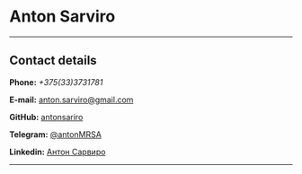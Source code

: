 # Anton Sarviro
***
## Contact details 
**Phone:** *+375(33)3731781*

**E-mail:** anton.sarviro@gmail.com

**GitHub:** [antonsariro](https://github.com/antonsariro)

**Telegram:** [@antonMRSA](https://t.me/antonMRSA)

**Linkedin:** [Антон Сарвиро](https://linkedin.com/in/антон-сарвиро-6a3964248)


***
